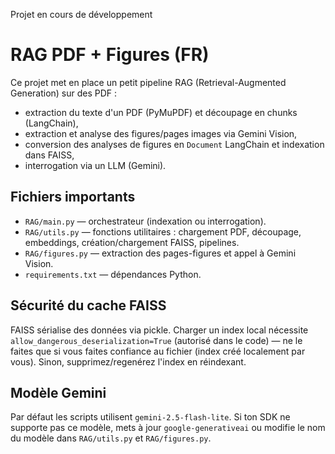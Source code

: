 Projet en cours de développement

# RAG PDF + Figures (FR)

Ce projet met en place un petit pipeline RAG (Retrieval-Augmented Generation) sur des PDF :

- extraction du texte d'un PDF (PyMuPDF) et découpage en chunks (LangChain),
- extraction et analyse des figures/pages images via Gemini Vision,
- conversion des analyses de figures en `Document` LangChain et indexation dans FAISS,
- interrogation via un LLM (Gemini).

## Fichiers importants
- `RAG/main.py` — orchestrateur (indexation ou interrogation).
- `RAG/utils.py` — fonctions utilitaires : chargement PDF, découpage, embeddings, création/chargement FAISS, pipelines.
- `RAG/figures.py` — extraction des pages-figures et appel à Gemini Vision.
- `requirements.txt` — dépendances Python.

## Sécurité du cache FAISS
FAISS sérialise des données via pickle. Charger un index local nécessite `allow_dangerous_deserialization=True` (autorisé dans le code) — ne le faites que si vous faites confiance au fichier (index créé localement par vous). Sinon, supprimez/regenérez l'index en réindexant.

## Modèle Gemini
Par défaut les scripts utilisent `gemini-2.5-flash-lite`. Si ton SDK ne supporte pas ce modèle, mets à jour `google-generativeai` ou modifie le nom du modèle dans `RAG/utils.py` et `RAG/figures.py`.


